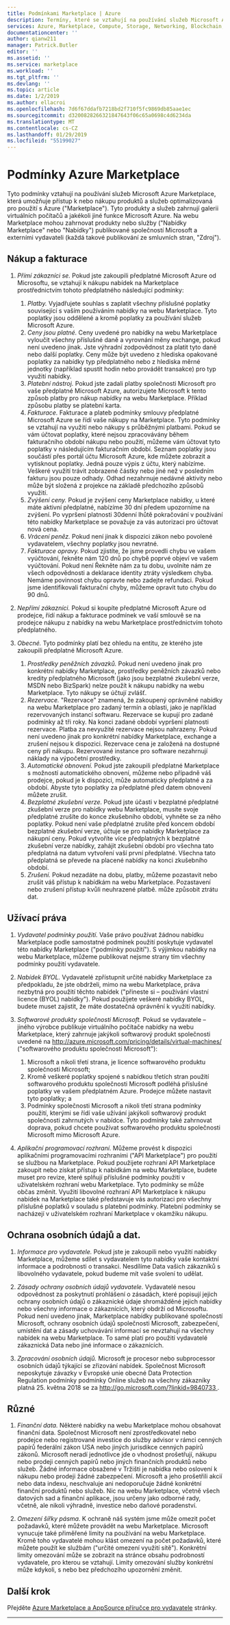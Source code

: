 ```yaml
---
title: Podmínkami Marketplace | Azure
description: Termíny, které se vztahují na používání služeb Microsoft Azure Marketplace
services: Azure, Marketplace, Compute, Storage, Networking, Blockchain, Security
documentationcenter: ''
author: qianw211
manager: Patrick.Butler
editor: ''
ms.assetid: ''
ms.service: marketplace
ms.workload: ''
ms.tgt_pltfrm: ''
ms.devlang: ''
ms.topic: article
ms.date: 1/2/2019
ms.author: ellacroi
ms.openlocfilehash: 7d6f67ddafb7218bd2f710f5fc9869db85aae1ec
ms.sourcegitcommit: d3200828266321847643f06c65a0698c4d6234da
ms.translationtype: MT
ms.contentlocale: cs-CZ
ms.lasthandoff: 01/29/2019
ms.locfileid: "55199027"
---
```

# <a name="azure-marketplace-terms"></a>Podmínky Azure Marketplace 

Tyto podmínky vztahují na používání služeb Microsoft Azure Marketplace, která umožňuje přístup k nebo nákupu produktů a služeb optimalizovaná pro použití s Azure ("Marketplace"). Tyto produkty a služeb zahrnují galerii virtuálních počítačů a jakékoli jiné funkce Microsoft Azure. Na webu Marketplace mohou zahrnovat produkty nebo služby ("Nabídky Marketplace" nebo "Nabídky") publikované společností Microsoft a externími vydavateli (každá takové publikování ze smluvních stran, "Zdroj").

## <a name="purchasing-and-billing"></a>Nákup a fakturace

1. *Přímí zákazníci se.* Pokud jste zakoupili předplatné Microsoft Azure od Microsoftu, se vztahují k nákupu nabídek na Marketplace prostřednictvím tohoto předplatného následující podmínky: 

    1. *Platby.* Vyjadřujete souhlas s zaplatit všechny příslušné poplatky související s vaším používáním nabídky na webu Marketplace. Tyto poplatky jsou oddělené a kromě poplatky za používání služeb Microsoft Azure. 
    1. *Ceny jsou platné.* Ceny uvedené pro nabídky na webu Marketplace vyloučit všechny příslušné daně a vyrovnání měny exchange, pokud není uvedeno jinak. Jste výhradní zodpovědnost za platit tyto daně nebo další poplatky. Ceny může být uvedeno z hlediska opakované poplatky za nabídky typ předplatného nebo z hlediska měrné jednotky (například spustit hodin nebo provádět transakce) pro typ využití nabídky. 
    1. *Platební nástroj.* Pokud jste zadali platby společnosti Microsoft pro vaše předplatné Microsoft Azure, autorizujete Microsoft k tento způsob platby pro nákup nabídky na webu Marketplace. Příklad způsobu platby se platební karta. 
    1. *Fakturace.* Fakturace a plateb podmínky smlouvy předplatné Microsoft Azure se řídí vaše nákupy na Marketplace.  Tyto podmínky se vztahují na využití nebo nákupy s průběžnými platbami. Pokud se vám účtovat poplatky, které nejsou zpracovávány během fakturačního období nákupu nebo použití, můžeme vám účtovat tyto poplatky v následujícím fakturačním období. Seznam poplatky jsou součástí přes portál účtu Microsoft Azure, kde můžete zobrazit a vytisknout poplatky. Jedná pouze výpis z účtu, který nabízíme. Veškeré využití trávit zobrazené částky nebo jiné než v posledním fakturu jsou pouze odhady.  Odhad nezahrnuje nedávné aktivity nebo může být složená z projekce na základě předchozího způsobů využití.
    1. *Zvýšení ceny.* Pokud je zvýšení ceny Marketplace nabídky, u které máte aktivní předplatné, nabízíme 30 dní předem upozorníme na zvýšení. Po vypršení platnosti 30denní lhůtě pokračování v používání této nabídky Marketplace se považuje za vás autorizaci pro účtovat nová cena.
    1. *Vrácení peněz.* Pokud není jinak k dispozici zákon nebo povolené vydavatelem, všechny poplatky jsou nevratné.
    1. *Fakturace opravy.* Pokud zjistíte, že jsme provedli chybu ve vašem vyúčtování, řekněte nám 120 dnů po chybě poprvé objeví ve vašem vyúčtování. Pokud není Řekněte nám za tu dobu, uvolníte nám ze všech odpovědnosti a deklarace identity ztráty výsledkem chyba. Nemáme povinnost chybu opravte nebo zadejte refundaci. Pokud jsme identifikovali fakturační chyby, můžeme opravit tuto chybu do 90 dnů.

1. *Nepřímí zákazníci.* Pokud si koupíte předplatné Microsoft Azure od prodejce, řídí nákup a fakturace podmínek ve vaší smlouvě se na prodejce nákupu z nabídky na webu Marketplace prostřednictvím tohoto předplatného. 

1. *Obecné.* Tyto podmínky platí bez ohledu na entitu, ze kterého jste zakoupili předplatné Microsoft Azure. 

    1. *Prostředky peněžních závazků.* Pokud není uvedeno jinak pro konkrétní nabídky Marketplace, prostředky peněžních závazků nebo kredity předplatného Microsoft (jako jsou bezplatné zkušební verze, MSDN nebo BizSpark) nelze použít k nákupu nabídky na webu Marketplace. Tyto nákupy se účtují zvlášť.
    1. *Rezervace.* "Rezervace" znamená, že zakoupený oprávněné nabídky na webu Marketplace pro zadaný termín a oblasti, jako je například rezervovaných instancí softwaru. Rezervace se kupují pro zadané podmínky až tři roky. Na konci zadané období vypršení platnosti rezervace. Platba za nevyužité rezervace nejsou nahrazeny. Pokud není uvedeno jinak pro konkrétní nabídky Marketplace, exchange a zrušení nejsou k dispozici. Rezervace cena je založená na dostupné ceny při nákupu. Rezervované instance pro software nezahrnují náklady na výpočetní prostředky.
    1. *Automatické obnovení.* Pokud jste zakoupili předplatné Marketplace s možností automatického obnovení, můžeme nebo případně váš prodejce, pokud je k dispozici, může automaticky předplatné a za období.  Abyste tyto poplatky za předplatné před datem obnovení můžete zrušit.
    1. *Bezplatné zkušební verze.* Pokud jste účasti v bezplatné předplatné zkušební verze pro nabídky webu Marketplace, musíte svoje předplatné zrušíte do konce zkušebního období, vyhněte se za něho poplatky. Pokud není vaše předplatné zrušíte před koncem období bezplatné zkušební verze, účtuje se pro nabídky Marketplace za nákupní ceny. Pokud vytvoříte více předplatných k bezplatné zkušební verze nabídky, zahájit zkušební období pro všechna tato předplatná na datum vytvoření vaší první předplatné.  Všechna tato předplatná se převede na placené nabídky na konci zkušebního období.
    1. *Zrušení.* Pokud nezadáte na dobu, platby, můžeme pozastavit nebo zrušit váš přístup k nabídkám na webu Marketplace. Pozastavení nebo zrušení přístup kvůli neuhrazené platbě. může způsobit ztrátu dat.

## <a name="use-rights"></a>Užívací práva

1. *Vydavatel podmínky použití.* Vaše právo používat žádnou nabídku Marketplace podle samostatné podmínek použití poskytuje vydavatel této nabídky Marketplace ("podmínky použití"). S výjimkou nabídky na webu Marketplace, můžeme publikovat nejsme strany tím všechny podmínky použití vydavatele. 

1. *Nabídek BYOL.* Vydavatelé zpřístupnit určité nabídky Marketplace za předpokladu, že jste obdrželi, mimo na webu Marketplace, práva nezbytná pro použití těchto nabídek ("přineste si – používání vlastní licence (BYOL) nabídky"). Pokud použijete veškeré nabídky BYOL, budete muset zajistit, že máte dostatečná oprávnění k využití nabídky.

1. *Softwarové produkty společnosti Microsoft.* Pokud se vydavatele – jiného výrobce publikuje virtuálního počítače nabídky na webu Marketplace, který zahrnuje jakýkoli softwarový produkt společnosti uvedené na [ http://azure.microsoft.com/pricing/details/virtual-machines/ ](http://azure.microsoft.com/pricing/details/virtual-machines/) ("softwarového produktu společnosti Microsoft"):
    1. Microsoft a nikoli třetí strana, je licence softwarového produktu společnosti Microsoft;
    1. Kromě veškeré poplatky spojené s nabídkou třetích stran použití softwarového produktu společnosti Microsoft podléhá příslušné poplatky ve vašem předplatném Azure.  Prodejce můžete nastavit tyto poplatky; a
    1. Podmínky společnosti Microsoft a nikoli třetí strana podmínky použití, kterými se řídí vaše užívání jakýkoli softwarový produkt společnosti zahrnutých v nabídce. Tyto podmínky také zahrnovat doprava, pokud chcete používat softwarového produktu společnosti Microsoft mimo Microsoft Azure.

1. *Aplikační programovací rozhraní.* Můžeme provést k dispozici aplikačními programovacími rozhraními ("API Marketplace") pro použití se službou na Marketplace. Pokud použijete rozhraní API Marketplace zakoupit nebo získat přístup k nabídkám na webu Marketplace, budete muset pro revize, které splňují příslušné podmínky použití v uživatelském rozhraní webu Marketplace.  Tyto podmínky se může občas změnit. Využití libovolné rozhraní API Marketplace k nákupu nabídek na Marketplace také představuje vás autorizaci pro všechny příslušné poplatků v souladu s platební podmínky.  Platební podmínky se nacházejí v uživatelském rozhraní Marketplace v okamžiku nákupu.

## <a name="privacy-and-data-protection"></a>Ochrana osobních údajů a dat.

1. *Informace pro vydavatele.* Pokud jste je zakoupili nebo využití nabídky Marketplace, můžeme sdílet s vydavatelem tyto nabídky vaše kontaktní informace a podrobnosti o transakci. Nesdílíme Data vašich zákazníků s libovolného vydavatele, pokud budeme mít vaše svolení to udělat.

1. *Zásady ochrany osobních údajů vydavatele.* Vydavatelé nesou odpovědnost za poskytnutí prohlášení o zásadách, které popisují jejich ochrany osobních údajů o zákaznické údaje shromážděné jejich nabídky nebo všechny informace o zákaznících, který obdrží od Microsoftu. Pokud není uvedeno jinak, Marketplace nabídky publikované společností Microsoft, ochrany osobních údajů společnosti Microsoft, zabezpečení, umístění dat a zásady uchovávání informací se nevztahují na všechny nabídek na webu Marketplace. To samé platí pro použití vydavatelé zákaznická Data nebo jiné informace o zákaznících.

1. *Zpracování osobních údajů.* Microsoft je procesor nebo subprocessor osobních údajů týkající se zřizování nabídek. Společnost Microsoft neposkytuje závazky v Evropské unie obecné Data Protection Regulation podmínky podmínky Online služeb na všechny zákazníky platná 25. května 2018 se za [ http://go.microsoft.com/?linkid=9840733 ](http://go.microsoft.com/?linkid=9840733).

## <a name="miscellaneous"></a>Různé

1. *Finanční data.* Některé nabídky na webu Marketplace mohou obsahovat finanční data. Společnost Microsoft není zprostředkovatel nebo prodejce nebo registrované investice do služby advisor v rámci cenných papírů federální zákon USA nebo jiných jurisdikce cenných papírů zákonů.  Microsoft neradí jednotlivce jde o vhodnost prošetřují, nákupu nebo prodeji cenných papírů nebo jiných finančních produktů nebo služeb. Žádné informace obsažené v Tržišti je nabídka nebo oslovení k nákupu nebo prodeji žádné zabezpečení. Microsoft a jeho prošetřili akcií nebo data indexu, neschvaluje ani nedoporučuje žádné konkrétní finanční produktů nebo služeb. Nic na webu Marketplace, včetně všech datových sad a finanční aplikace, jsou určeny jako odborné rady, včetně, ale nikoli výhradně, investice nebo daňové poradenství.

1. *Omezení šířky pásma.* K ochraně náš systém jsme může omezit počet požadavků, které můžete provádět na webu Marketplace.  Microsoft vynucuje také přiměřené limity na používání na webu Marketplace. Kromě toho vydavatelé mohou klást omezení na počet požadavků, které můžete použít ke službám ("určité omezení využití sítě"). Konkrétní limity omezování může se zobrazit na stránce obsahu podrobností vydavatele, pro kterou se vztahují. Limity omezování služby konkrétní může kdykoli, s nebo bez předchozího upozornění změnit.

## <a name="next-step"></a>Další krok

Přejděte [Azure Marketplace a AppSource příručce pro vydavatele](https://docs.microsoft.com/azure/marketplace/marketplace-publishers-guide) stránky.

---
